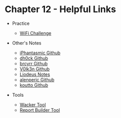 # Chapter 12 - Helpful Links

- Practice
	- [WiFi Challenge](https://wifichallengelab.com/)

- Other's Notes
	- [iPhantasmic Github](https://github.com/iPhantasmic/OSWP)
	- [dh0ck Github](https://github.com/dh0ck/Wi-Fi-Pentesting-Cheatsheet/tree/main/Wifi/cheatsheet)
	- [brcyrr Github](https://github.com/brcyrr/OSWP)
	- [V0lk3n Github](https://github.com/V0lk3n/WirelessPentesting-CheatSheet)
	- [Liodeus Notes](https://liodeus.github.io/2020/10/29/OSWP-personal-cheatsheet.html)
	- [alenperic Github](https://github.com/alenperic/OSWP-Study-Guide)
	- [koutto Github](https://github.com/koutto/pi-pwnbox-rogueap/wiki)

- Tools
	- [Wacker Tool](https://github.com/blunderbuss-wctf/wacker)
	- [Report Builder Tool](https://github.com/noraj/OSCP-Exam-Report-Template-Markdown)


